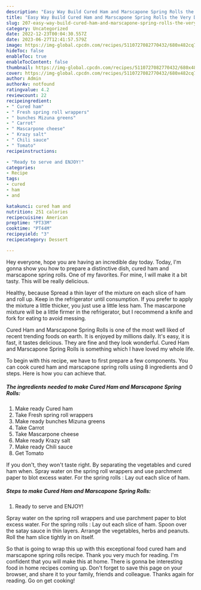 ```yaml
---
description: "Easy Way Build Cured Ham and Marscapone Spring Rolls the Very Delicious"
title: "Easy Way Build Cured Ham and Marscapone Spring Rolls the Very Delicious"
slug: 207-easy-way-build-cured-ham-and-marscapone-spring-rolls-the-very-delicious
category: Uncategorized
date: 2022-12-23T00:04:30.557Z
date: 2023-06-27T12:41:57.579Z
image: https://img-global.cpcdn.com/recipes/5110727082770432/680x482cq70/cured-ham-and-marscapone-spring-rolls-recipe-main-photo.jpg
hideToc: false
enableToc: true
enableTocContent: false
thumbnail: https://img-global.cpcdn.com/recipes/5110727082770432/680x482cq70/cured-ham-and-marscapone-spring-rolls-recipe-main-photo.jpg
cover: https://img-global.cpcdn.com/recipes/5110727082770432/680x482cq70/cured-ham-and-marscapone-spring-rolls-recipe-main-photo.jpg
author: Admin
authorAv: notfound
ratingvalue: 4.2
reviewcount: 22
recipeingredient:
- " Cured ham"
- " Fresh spring roll wrappers"
- " bunches Mizuna greens"
- " Carrot"
- " Mascarpone cheese"
- " Krazy salt"
- " Chili sauce"
- " Tomato"
recipeinstructions:

- "Ready to serve and ENJOY!"
categories:
- Recipe
tags:
- cured
- ham
- and

katakunci: cured ham and 
nutrition: 251 calories
recipecuisine: American
preptime: "PT33M"
cooktime: "PT44M"
recipeyield: "3"
recipecategory: Dessert

---
```



Hey everyone, hope you are having an incredible day today. Today, I'm gonna show you how to prepare a distinctive dish, cured ham and marscapone spring rolls. One of my favorites. For mine, I will make it a bit tasty. This will be really delicious.

Healthy, because Spread a thin layer of the mixture on each slice of ham and roll up. Keep in the refrigerator until consumption. If you prefer to apply the mixture a little thicker, you just use a little less ham. The mascarpone mixture will be a little firmer in the refrigerator, but I recommend a knife and fork for eating to avoid messing.

Cured Ham and Marscapone Spring Rolls is one of the most well liked of recent trending foods on earth. It is enjoyed by millions daily. It's easy, it is fast, it tastes delicious. They are fine and they look wonderful. Cured Ham and Marscapone Spring Rolls is something which I have loved my whole life.


To begin with this recipe, we have to first prepare a few components. You can cook cured ham and marscapone spring rolls using 8 ingredients and 0 steps. Here is how you can achieve that.

<!--inarticleads1-->

##### The ingredients needed to make Cured Ham and Marscapone Spring Rolls:

1. Make ready  Cured ham
1. Take  Fresh spring roll wrappers
1. Make ready  bunches Mizuna greens
1. Take  Carrot
1. Take  Mascarpone cheese
1. Make ready  Krazy salt
1. Make ready  Chili sauce
1. Get  Tomato


If you don&#39;t, they won&#39;t taste right. By separating the vegetables and cured ham when. Spray water on the spring roll wrappers and use parchment paper to blot excess water. For the spring rolls : Lay out each slice of ham. 

<!--inarticleads2-->

##### Steps to make Cured Ham and Marscapone Spring Rolls:


1. Ready to serve and ENJOY!

Spray water on the spring roll wrappers and use parchment paper to blot excess water. For the spring rolls : Lay out each slice of ham. Spoon over the satay sauce in thin layers. Arrange the vegetables, herbs and peanuts. Roll the ham slice tightly in on itself. 

So that is going to wrap this up with this exceptional food cured ham and marscapone spring rolls recipe. Thank you very much for reading. I'm confident that you will make this at home. There is gonna be interesting food in home recipes coming up. Don't forget to save this page on your browser, and share it to your family, friends and colleague. Thanks again for reading. Go on get cooking!
